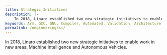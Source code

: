 ```yaml
---
title: Strategic Initiatives
description: |-
    In 2018, Linaro established two new strategic initiatives to enable work in new areas: Machine Intelligence and Autonomous Vehicles
keywords: Arm, GCC, GNU, Compiler, Automated, Validation, Architecture, Linux, Kernel, 96Boards
permalink: /engineering/si/
---
```

In 2018, Linaro established two new strategic initiatives to enable work in new areas: Machine Intelligence and Autonomous Vehicles.   